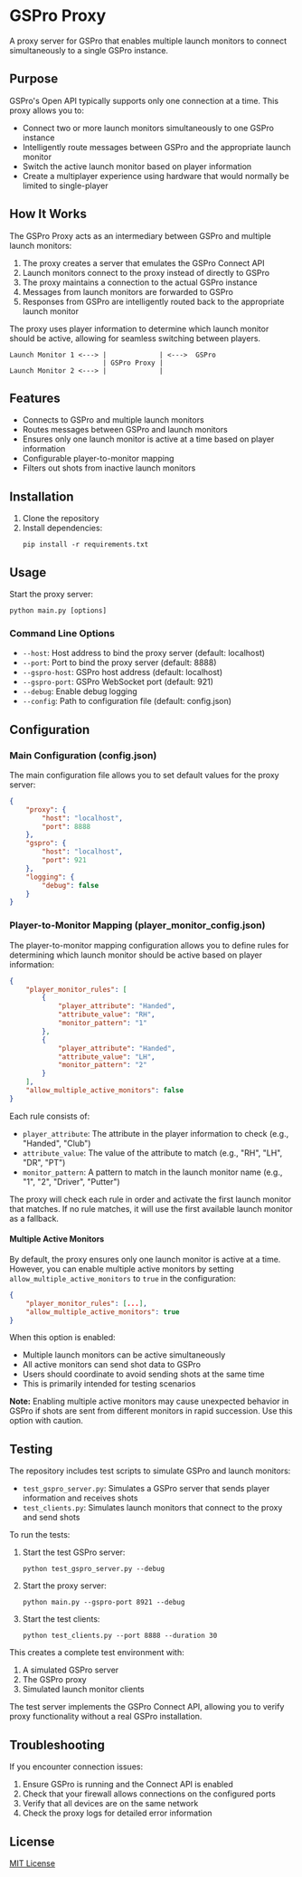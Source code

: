 # GSPro Proxy

A proxy server for GSPro that enables multiple launch monitors to connect simultaneously to a single GSPro instance.

## Purpose

GSPro's Open API typically supports only one connection at a time. This proxy allows you to:

- Connect two or more launch monitors simultaneously to one GSPro instance
- Intelligently route messages between GSPro and the appropriate launch monitor
- Switch the active launch monitor based on player information
- Create a multiplayer experience using hardware that would normally be limited to single-player

## How It Works

The GSPro Proxy acts as an intermediary between GSPro and multiple launch monitors:

1. The proxy creates a server that emulates the GSPro Connect API
2. Launch monitors connect to the proxy instead of directly to GSPro
3. The proxy maintains a connection to the actual GSPro instance
4. Messages from launch monitors are forwarded to GSPro
5. Responses from GSPro are intelligently routed back to the appropriate launch monitor

The proxy uses player information to determine which launch monitor should be active, allowing for seamless switching between players.

```
Launch Monitor 1 <---> |             | <--->  GSPro
                       | GSPro Proxy |
Launch Monitor 2 <---> |             | 
```

## Features

- Connects to GSPro and multiple launch monitors
- Routes messages between GSPro and launch monitors
- Ensures only one launch monitor is active at a time based on player information
- Configurable player-to-monitor mapping
- Filters out shots from inactive launch monitors

## Installation

1. Clone the repository
2. Install dependencies:
   ```
   pip install -r requirements.txt
   ```

## Usage

Start the proxy server:

```
python main.py [options]
```

### Command Line Options

- `--host`: Host address to bind the proxy server (default: localhost)
- `--port`: Port to bind the proxy server (default: 8888)
- `--gspro-host`: GSPro host address (default: localhost)
- `--gspro-port`: GSPro WebSocket port (default: 921)
- `--debug`: Enable debug logging
- `--config`: Path to configuration file (default: config.json)

## Configuration

### Main Configuration (config.json)

The main configuration file allows you to set default values for the proxy server:

```json
{
    "proxy": {
        "host": "localhost",
        "port": 8888
    },
    "gspro": {
        "host": "localhost",
        "port": 921
    },
    "logging": {
        "debug": false
    }
}
```

### Player-to-Monitor Mapping (player_monitor_config.json)

The player-to-monitor mapping configuration allows you to define rules for determining which launch monitor should be active based on player information:

```json
{
    "player_monitor_rules": [
        {
            "player_attribute": "Handed",
            "attribute_value": "RH",
            "monitor_pattern": "1"
        },
        {
            "player_attribute": "Handed",
            "attribute_value": "LH",
            "monitor_pattern": "2"
        }
    ],
    "allow_multiple_active_monitors": false
}
```

Each rule consists of:
- `player_attribute`: The attribute in the player information to check (e.g., "Handed", "Club")
- `attribute_value`: The value of the attribute to match (e.g., "RH", "LH", "DR", "PT")
- `monitor_pattern`: A pattern to match in the launch monitor name (e.g., "1", "2", "Driver", "Putter")

The proxy will check each rule in order and activate the first launch monitor that matches. If no rule matches, it will use the first available launch monitor as a fallback.

#### Multiple Active Monitors

By default, the proxy ensures only one launch monitor is active at a time. However, you can enable multiple active monitors by setting `allow_multiple_active_monitors` to `true` in the configuration:

```json
{
    "player_monitor_rules": [...],
    "allow_multiple_active_monitors": true
}
```

When this option is enabled:
- Multiple launch monitors can be active simultaneously
- All active monitors can send shot data to GSPro
- Users should coordinate to avoid sending shots at the same time
- This is primarily intended for testing scenarios

**Note:** Enabling multiple active monitors may cause unexpected behavior in GSPro if shots are sent from different monitors in rapid succession. Use this option with caution.

## Testing

The repository includes test scripts to simulate GSPro and launch monitors:

- `test_gspro_server.py`: Simulates a GSPro server that sends player information and receives shots
- `test_clients.py`: Simulates launch monitors that connect to the proxy and send shots

To run the tests:

1. Start the test GSPro server:
   ```
   python test_gspro_server.py --debug
   ```

2. Start the proxy server:
   ```
   python main.py --gspro-port 8921 --debug
   ```

3. Start the test clients:
   ```
   python test_clients.py --port 8888 --duration 30
   ```

This creates a complete test environment with:
1. A simulated GSPro server
2. The GSPro proxy
3. Simulated launch monitor clients

The test server implements the GSPro Connect API, allowing you to verify proxy functionality without a real GSPro installation.

## Troubleshooting

If you encounter connection issues:
1. Ensure GSPro is running and the Connect API is enabled
2. Check that your firewall allows connections on the configured ports
3. Verify that all devices are on the same network
4. Check the proxy logs for detailed error information

## License

[MIT License](LICENSE)


